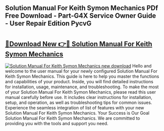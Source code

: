 ## Solution Manual For Keith Symon Mechanics PDf Free Download - Part-G4X Service Owner Guide - User Repair Edition PycvG

# <h2><a href="http://bc47994.oget.top/?id=Solution+Manual+For+Keith+Symon+Mechanics">🔗Download New 👉🔴 Solution Manual For Keith Symon Mechanics</a></h2>

[![Solution Manual For Keith Symon Mechanics new download](https://i.imgur.com/5g1atiW.png)](http://bc47994.oget.top/?id=Solution+Manual+For+Keith+Symon+Mechanics)
Hello and welcome to the user manual for your newly configured Solution Manual For Keith Symon Mechanics. This guide is here to help you master the functions and capabilities of your product. Inside, you will find detailed instructions for installation, usage, maintenance, and troubleshooting. To make the most of your Solution Manual For Keith Symon Mechanics, please read this user manual carefully before use. It includes clear instructions for installation, setup, and operation, as well as troubleshooting tips for common issues. Experience the seamless integration of list of features with your new Solution Manual For Keith Symon Mechanics. Your Success is Our Goal Solution Manual For Keith Symon Mechanics. We are committed to providing you with the tools and support you need.
